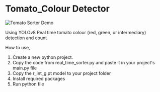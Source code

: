 # Tomato_Colour Detector

![Tomato Sorter Demo](https://github.com/Avindu21894/Project-Readme-Assets/blob/b0691ee71cc29a6a59143c857484453a42e8796a/Tomato_Sorter/TS.gif)

Using YOLOv8
Real time tomato colour (red, green, or intermediary) detection and count

How to use,

1. Create a new python project.
2. Copy the code from real_time_sorter.py and paste it in your project's main.py file
3. Copy the r_int_g.pt model to your project folder
4. Install required packages
5. Run python file




